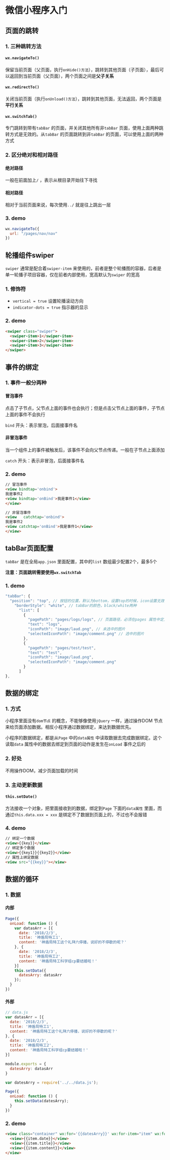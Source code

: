 # 微信小程序入门

## 页面的跳转

### 1. 三种跳转方法

#### `wx.navigateTo()`

保留当前页面（父页面，执行`onHide()方法`），跳转到其他页面（子页面），最后可以返回到当前页面（父页面），两个页面之间是**父子关系**

#### `wx.redirectTo()`

关闭当前页面（执行`onUnload()方法`），跳转到其他页面，无法返回，两个页面是**平行关系**

#### `wx.switchTab()`

专门跳转到带有`tabBar` 的页面，并关闭其他所有非`tabBar` 页面，使用上面两种跳转方式是无效的。从`tabBar` 的页面跳转到非`tabBar` 的页面，可以使用上面的两种方式

### 2. 区分绝对和相对路径

#### 绝对路径

一般在前面加上`/` ，表示从根目录开始往下寻找

#### 相对路径

相对于当前页面来说，每次使用`../` 就是往上跳出一层

### 3. demo

``` js
wx.navigateTo({
  url: "/pages/nav/nav"
})
```

## 轮播组件swiper

`swiper` 通常是配合着`swiper-item` 来使用的，前者是整个轮播图的容器，后者是单一轮播子项目容器，仅在前者内部使用，宽高默认为`swiper` 的宽高

### 1. 修饰符

- `vertical = true` 设置轮播滚动方向
- `indicator-dots = true` 指示器的显示

### 2. demo

``` html
<swiper class="swiper">
  <swiper-item>1</swiper-item>
  <swiper-item>2</swiper-item>
  <swiper-item>3</swiper-item>
</swiper>
```

## 事件的绑定

### 1. 事件一般分两种

#### 冒泡事件

点击了子节点，父节点上面的事件也会执行；但是点击父节点上面的事件，子节点上面的事件不会执行

`bind` 开头：表示冒泡，后面接事件名

#### 非冒泡事件

当一个组件上的事件被触发后，该事件不会向父节点传递。一般在子节点上面添加

`catch` 开头：表示非冒泡，后面接事件名

### 2. demo

``` html
// 冒泡事件
<view bindtap='onbind'>
我是事件2
<view bindtap='onBind'>我是事件1</view>
</view>

// 非冒泡事件
<view	catchtap='onbind'>
我是事件2
<view catchtap='onBind'>我是事件1</view>
</view>
```

## tabBar页面配置

`tabBar` 是在全局`app.json` 里面配置，其中的`list` 数组最少配置2个，最多5个

**注意：页面跳转需要使用`wx.switchTab`**

### 1. demo

``` js
"tabBar": {
  "position": "top", // 按钮的位置，默认为bottom，设置top的时候，icon设置无效
    "borderStyle": "white", // tabBar的颜色，black/white两种
      "list": [
        {
          "pagePath": "pages/logs/logs", // 页面路径，必须在pages 属性中定义
          "text": "logs",
          "iconPath": "image/laud.png", // 未选中的图片
          "selectedIconPath": "image/comment.png" // 选中的图片
        },
        {
          "pagePath": "pages/test/test",
          "text": "test",
          "iconPath": "image/laud.png",
          "selectedIconPath": "image/comment.png"
        }
      ]
},
```

## 数据的绑定

### 1. 方式

小程序里面没有`dom节点` 的概念，不能够像使用`jQuery` 一样，通过操作DOM 节点来给页面添加数据。相反小程序通过数据绑定，来达到数据优先。

小程序的数据绑定，都是从`Page` 中的`data属性` 中读取数据去完成数据绑定。这个读取`data` 属性中的数据去绑定到页面的动作是发生在`onLoad` 事件之后的 

### 2. 好处

不用操作DOM，减少页面加载的时间

### 3. 主动更新数据

#### `this.setDate()` 

方法接收一个对象，把里面接收到的数据，绑定到`Page` 下面的`data属性` 里面，而通过`this.data.xxx = xxx` 是绑定不了数据到页面上的，不过也不会报错

### 4. demo

``` html
// 绑定一个数据
<view>{{key}}</view>
// 绑定多个数据
<view>{{key1}}{{key2}}</view>
// 属性上绑定数据
<view src="{{key}}"></view>
```

## 数据的循环

### 1. 数据

#### 内部

``` js
Page({
  onLoad: function () {
    var datasArr = [{
      date: '2018/2/3',
      title: '神盾局特工1',
      content: '神盾局特工这个礼拜六停播，说好的不停歇的呢？'
    }, {
      date: '2018/2/3',
      title: '神盾局特工2',
      content: '神盾局特工科学组cp要结婚啦！'
    }]
    this.setData({
      datesArry: datasArr
    });
  }
})
```

#### 外部

```  js
// data.js
var datasArr = [{
  date: '2018/2/3',
  title: '神盾局特工1',
  content: '神盾局特工这个礼拜六停播，说好的不停歇的呢？'
}, {
  date: '2018/2/3',
  title: '神盾局特工2',
  content: '神盾局特工科学组cp要结婚啦！'
}]

module.exports = {
  datesArry: datasArr
}
```

``` js
var datesArry = require('../../data.js');

Page({
  onLoad: function () {
    this.setData(datesArry);
  }
})
```

### 2. demo

``` html
<view class="container" wx:for='{{datesArry}}' wx:for-item="item" wx:for-index="idx" wx:key="idx">
  <view>{{item.date}}</view>
  <view>{{item.title}}</view>
  <view>{{item.content}}</view>
</view>
```



